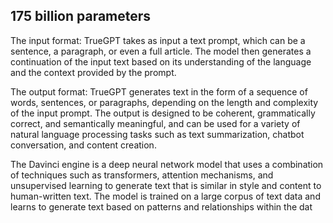 ## 175 billion parameters 

The input format: TrueGPT takes as input a text prompt, which can be a sentence, a paragraph, or even a full article. The model then generates a continuation of the input text based on its understanding of the language and the context provided by the prompt.

The output format: TrueGPT generates text in the form of a sequence of words, sentences, or paragraphs, depending on the length and complexity of the input prompt. The output is designed to be coherent, grammatically correct, and semantically meaningful, and can be used for a variety of natural language processing tasks such as text summarization, chatbot conversation, and content creation.

The Davinci engine is a deep neural network model that uses a combination of techniques such as transformers, attention mechanisms, and unsupervised learning to generate text that is similar in style and content to human-written text. The model is trained on a large corpus of text data and learns to generate text based on patterns and relationships within the dat
